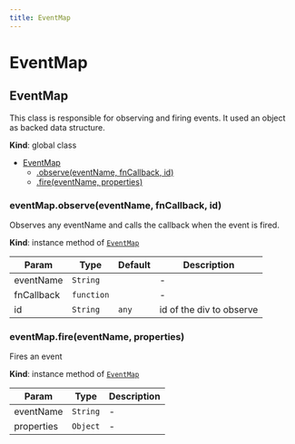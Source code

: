```yaml
---
title: EventMap
---
```


# EventMap

<a name="EventMap"></a>

## EventMap
This class is responsible for observing and firing events. It used an object as backed data structure.

**Kind**: global class  

* [EventMap](#EventMap)
    * [.observe(eventName, fnCallback, id)](#EventMap+observe)
    * [.fire(eventName, properties)](#EventMap+fire)

<a name="EventMap+observe"></a>

### eventMap.observe(eventName, fnCallback, id)
Observes any eventName and calls the callback when the event is fired.

**Kind**: instance method of [<code>EventMap</code>](#EventMap)  

| Param | Type | Default | Description |
| --- | --- | --- | --- |
| eventName | <code>String</code> |  | - |
| fnCallback | <code>function</code> |  | - |
| id | <code>String</code> | <code>any</code> | id of the div to observe |

<a name="EventMap+fire"></a>

### eventMap.fire(eventName, properties)
Fires an event

**Kind**: instance method of [<code>EventMap</code>](#EventMap)  

| Param | Type | Description |
| --- | --- | --- |
| eventName | <code>String</code> | - |
| properties | <code>Object</code> | - |

